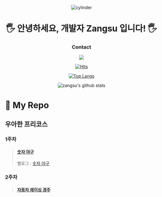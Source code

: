 <div align="center">
  <!-- ### Hi there 👋 -->

  <!--
  **zangsu/zangsu** is a ✨ _special_ ✨ repository because its `README.md` (this file) appears on your GitHub profile.

  Here are some ideas to get you started:

  - 🔭 I’m currently working on ...
  - 🌱 I’m currently learning ...
  - 👯 I’m looking to collaborate on ...
  - 🤔 I’m looking for help with ...
  - 💬 Ask me about ...
  - 📫 How to reach me: ...
  - 😄 Pronouns: ...
  - ⚡ Fun fact: ...
  -->


  ![cylinder](https://capsule-render.vercel.app/api?type=waving&color=gradient&text=Zangsu's_Github&fontAlignX=250&fontAlign=75&fontAlignY=45&fontSize=40&height=300&width=1200&descAlignY=70)

  <!-- 헤더 -->


  # 🖐 안녕하세요, 개발자 Zangsu 입니다! 🖐
  
### Contact<br>
  <a href="https://velog.io/@zangsu" target="_blank"><img src="https://img.shields.io/badge/Velog-20C997?style=flat-square&logo=Velog&logoColor=white"/></a>
  
  

  [![Hits](https://hits.seeyoufarm.com/api/count/incr/badge.svg?url=https%3A%2F%2Fgithub.com%2Fzangsu%2Fhit-counter&count_bg=%238CC85E&title_bg=%23616668&icon=github.svg&icon_color=%23E7E7E7&title=hits&edge_flat=false)](https://hits.seeyoufarm.com)
  <!-- 방문자 수 -->


  [![Top Langs](https://github-readme-stats.vercel.app/api/top-langs/?username=zangsu&layout=compact)](https://github.com/zangsu/github-readme-stats)

  ![zangsu's github stats](https://github-readme-stats.vercel.app/api?username=zangsu&show_icons=true)

  </div>
  
  # 📁 My Repo
  
  ## 우아한 프리코스
  ### 1주차
   >#### <a href = "https://github.com/zangsu/java-baseball-precourse"> 숫자 야구 </a><br>
   > 벨로그 : [숫자 야구](https://velog.io/@zangsu/%EC%9A%B0%ED%85%8C%EC%BD%94-%ED%94%84%EB%A6%AC%EC%BD%94%EC%8A%A4-1%EC%A3%BC%EC%B0%A8-%EC%88%AB%EC%9E%90%EC%95%BC%EA%B5%AC) <br>  
  ### 2주차
   >#### [자동차 레이싱 경주](https://github.com/zangsu/java-racingcar-precourse)
  
